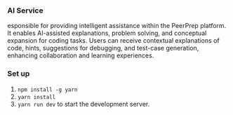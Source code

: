 ### AI Service
esponsible for providing intelligent assistance within the PeerPrep platform. It enables AI-assisted explanations, problem solving, and conceptual expansion for coding tasks. Users can receive contextual explanations of code, hints, suggestions for debugging, and test-case generation, enhancing collaboration and learning experiences.

### Set up
1. `npm install -g yarn`
2. `yarn install`
3. `yarn run dev` to start the development server.